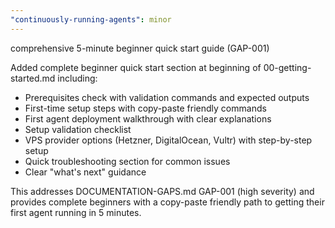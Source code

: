 ```yaml
---
"continuously-running-agents": minor
---
```


comprehensive 5-minute beginner quick start guide (GAP-001)

Added complete beginner quick start section at beginning of 00-getting-started.md including:
- Prerequisites check with validation commands and expected outputs
- First-time setup steps with copy-paste friendly commands
- First agent deployment walkthrough with clear explanations
- Setup validation checklist
- VPS provider options (Hetzner, DigitalOcean, Vultr) with step-by-step setup
- Quick troubleshooting section for common issues
- Clear "what's next" guidance

This addresses DOCUMENTATION-GAPS.md GAP-001 (high severity) and provides complete beginners with a copy-paste friendly path to getting their first agent running in 5 minutes.
